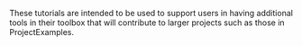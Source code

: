 These tutorials are intended to be used to support users in having additional tools in their toolbox that will contribute to larger projects such as those in ProjectExamples.
